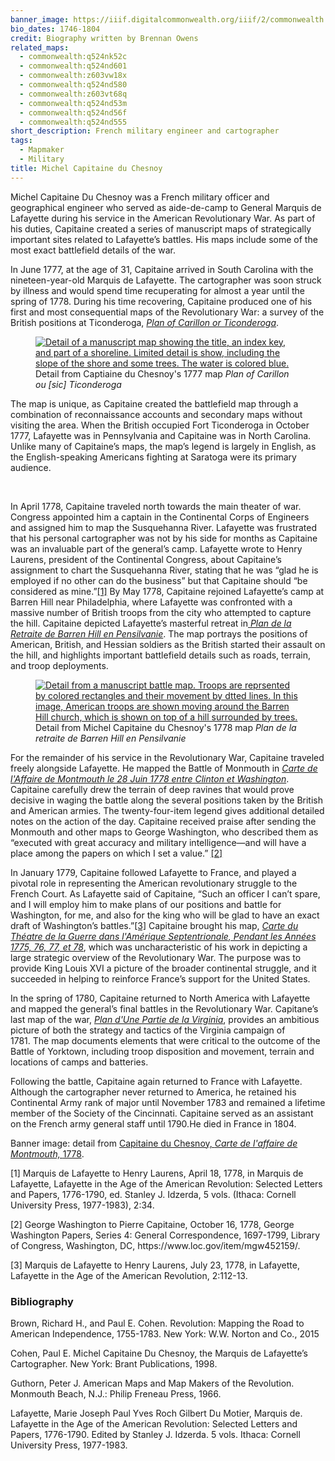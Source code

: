```yaml
---
banner_image: https://iiif.digitalcommonwealth.org/iiif/2/commonwealth:z603vw196/8076,4356,3525,1583/,1200/0/default.jpg
bio_dates: 1746-1804
credit: Biography written by Brennan Owens
related_maps:
  - commonwealth:q524nk52c
  - commonwealth:q524nd601
  - commonwealth:z603vw18x
  - commonwealth:q524nd580
  - commonwealth:z603vt68q
  - commonwealth:q524nd53m
  - commonwealth:q524nd56f
  - commonwealth:q524nd555
short_description: French military engineer and cartographer
tags:
  - Mapmaker
  - Military
title: Michel Capitaine du Chesnoy
---
```

<p>Michel Capitaine Du Chesnoy was a French military officer and geographical engineer who served as aide-de-camp to General Marquis de Lafayette during his service in the American Revolutionary War. As part of his duties, Capitaine created a series of manuscript maps of strategically important sites related to Lafayette&rsquo;s battles. His maps include some of the most exact battlefield details of the war.</p>

<p>In June 1777, at the age of 31, Capitaine arrived in South Carolina with the nineteen-year-old Marquis de Lafayette. The cartographer was soon struck by illness and would spend time recuperating for almost a year until the spring of 1778. During his time recovering, Capitaine produced one of his first and most consequential maps of the Revolutionary War: a survey of the British positions at Ticonderoga, <a href="/maps/commonwealth:q524nd555"><em>Plan of Carillon or Ticonderoga</em></a>.</p>

<figure class="img_left_50"><a href="/maps/commonwealth:q524nd555"><img alt="Detail of a manuscript map showing the title, an index key, and part of a shoreline. Limited detail is show, including the slope of the shore and some trees. The water is colored blue." src="https://iiif.digitalcommonwealth.org/iiif/2/commonwealth:q524nk513/77,4128,2990,2000/500,/0/default.jpg" /></a>

<figcaption>Detail from Captiaine du Chesnoy&#39;s 1777 map <em>Plan of Carillon ou [sic] Ticonderoga</em></figcaption>
</figure>

<p>The map is unique, as Capitaine created the battlefield map through a combination of reconnaissance accounts and secondary maps without visiting the area. When the British occupied Fort Ticonderoga in October 1777, Lafayette was in Pennsylvania and Capitaine was in North Carolina. Unlike many of Capitaine&rsquo;s maps, the map&rsquo;s legend is largely in English, as the English-speaking Americans fighting at Saratoga were its primary audience.</p>

<p>&nbsp;</p>

<p>In April 1778, Capitaine traveled north towards the main theater of war. Congress appointed him a captain in the Continental Corps of Engineers and assigned him to map the Susquehanna River. Lafayette was frustrated that his personal cartographer was not by his side for months as Capitaine was an invaluable part of the general&rsquo;s camp. Lafayette wrote to Henry Laurens, president of the Continental Congress, about Capitaine&rsquo;s assignment to chart the Susquehanna River, stating that he was &ldquo;glad he is employed if no other can do the business&rdquo; but that Capitaine should &ldquo;be considered as mine.&rdquo;<a href="#fn1">[1]</a> By May 1778, Capitaine rejoined Lafayette&rsquo;s camp at Barren Hill near Philadelphia, where Lafayette was confronted with a massive number of British troops from the city who attempted to capture the hill. Capitaine depicted Lafayette&rsquo;s masterful retreat in<a href="/maps/commonwealth:q524nd53m"> <em>Plan de la Retraite de Barren Hill en Pensilvanie</em></a>. The map portrays the positions of American, British, and Hessian soldiers as the British started their assault on the hill, and highlights important battlefield details such as roads, terrain, and troop deployments.&nbsp;</p>

<figure class="img_right_50"><a href="https://www.argomaps.org/maps/commonwealth:q524nd53m/"><img alt="Detail from a manuscript battle map. Troops are reprsented by colored rectangles and their movement by dtted lines. In this image, American troops are shown moving around the Barren Hill church, which is shown on top of a hill surrounded by trees." src="https://iiif.digitalcommonwealth.org/iiif/2/commonwealth:q524nd54w/2213,1265,850,972/500,/0/default.jpg" /></a>

<figcaption>Detail from Michel Capitaine du Chesnoy&#39;s 1778 map <em>Plan de la retraite de Barren Hill en Pensilvanie</em></figcaption>
</figure>

<p>For the remainder of his service in the Revolutionary War, Capitaine traveled freely alongside Lafayette. He mapped the Battle of Monmouth in <a href="/maps/commonwealth:q524nd601"><em>Carte de l&#39;Affaire de Montmouth le 28 Juin 1778 entre Clinton et Washington</em></a>. Capitaine carefully drew the terrain of deep ravines that would prove decisive in waging the battle along the several positions taken by the British and American armies. The twenty-four-item legend gives additional detailed notes on the action of the day. Capitaine received praise after sending the Monmouth and other maps to George Washington, who described them as &ldquo;executed with great accuracy and military intelligence&mdash;and will have a place among the papers on which I set a value.&rdquo; <a href="#fn2">[2]</a></p>

<p>In January 1779, Capitaine followed Lafayette to France, and played a pivotal role in representing the American revolutionary struggle to the French Court. As Lafayette said of Capitaine, &ldquo;Such an officer I can&rsquo;t spare, and I will employ him to make plans of our positions and battle for Washington, for me, and also for the king who will be glad to have an exact draft of Washington&rsquo;s battles.&rdquo;<a href="#fn3">[3]</a> Capitaine brought his map, <em><a href="/maps/commonwealth:z603vt68q">Carte du Théatre de la Guerre dans l&#39;Amérique Septentrionale, Pendant les Années 1775, 76, 77, et 78</a></em>, which was uncharacteristic of his work in depicting a large strategic overview of the Revolutionary War. The purpose was to provide King Louis XVI a picture of the broader continental struggle, and it succeeded in helping to reinforce France&rsquo;s support for the United States.</p>

<p>In the spring of 1780, Capitaine returned to North America with Lafayette and mapped the general&rsquo;s final battles in the Revolutionary War. Capitane&rsquo;s last map of the war, <a href="/maps/commonwealth:q524nk52c"><em>Plan d&#39;Une Partie de la Virginia</em></a>, provides an ambitious picture of both the strategy and tactics of the Virginia campaign of 1781.&nbsp;The map documents elements that were critical to the outcome of the Battle of Yorktown, including troop disposition and movement, terrain and locations of camps and batteries.&nbsp;</p>

<p>Following the battle, Capitaine again returned to France with Lafayette. Although the cartographer never returned to America, he retained his Continental Army rank of major until November 1783 and remained a lifetime member of the Society of the Cincinnati. Capitaine served as an assistant on the French army general staff until 1790.He died in France in 1804.</p>

<p>Banner image: detail from <a href="/maps/commonwealth:z603vw18x">Capitaine du Chesnoy,&nbsp;<em>Carte de l&#39;affaire de Montmouth,&nbsp;</em>1778</a>.</p>

<p><a name="fn1">[1]</a> Marquis de Lafayette to Henry Laurens, April 18, 1778, in Marquis de Lafayette, Lafayette in the Age of the American Revolution: Selected Letters and Papers, 1776-1790, ed. Stanley J. Idzerda, 5 vols. (Ithaca: Cornell University Press, 1977-1983), 2:34.</p>

<p><a name="fn2">[2]</a> George Washington to Pierre Capitaine, October 16, 1778, George Washington Papers, Series 4: General Correspondence, 1697-1799, Library of Congress, Washington, DC, https://www.loc.gov/item/mgw452159/.</p>

<p><a name="fn3">[3]</a> Marquis de Lafayette to Henry Laurens, July 23, 1778, in Lafayette, Lafayette in the Age of the American Revolution, 2:112-13.</p>

### Bibliography

<p>Brown, Richard H., and Paul E. Cohen.&nbsp;Revolution: Mapping the Road to American Independence, 1755-1783. New York: W.W. Norton and Co., 2015</p>

<p>Cohen, Paul E. Michel Capitaine Du Chesnoy, the Marquis de Lafayette&rsquo;s Cartographer. New York: Brant Publications, 1998.</p>

<p>Guthorn, Peter J. American Maps and Map Makers of the Revolution. Monmouth Beach, N.J.:&nbsp;Philip Freneau Press, 1966.</p>

<p>Lafayette, Marie Joseph Paul Yves Roch Gilbert Du Motier, Marquis de. Lafayette in the Age of the American Revolution: Selected Letters and Papers, 1776-1790. Edited by Stanley J. Idzerda. 5 vols. Ithaca: Cornell University Press, 1977-1983.</p>
